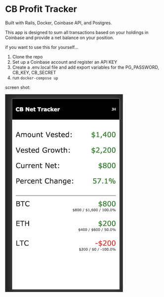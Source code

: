 # CB Profit Tracker

Built with Rails, Docker, Coinbase API, and Postgres.

This app is designed to sum all transactions based on your holdings in Coinbase and provide a net balance on your position.

if you want to use this for yourself...
1. Clone the repo
2. Set up a Coinbase account and register an API KEY
3. Create a .env.local file and add export variables for the PG_PASSWORD, CB_KEY, CB_SECRET
4. run `docker-compose up`

screen shot:

![](./app/assets/images/public_screenshot.png)

